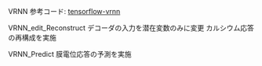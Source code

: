 
VRNN
参考コード: [tensorflow-vrnn](https://github.com/phreeza/tensorflow-vrnn/blob/master/model_vrnn.py)

VRNN_edit_Reconstruct
デコーダの入力を潜在変数のみに変更
カルシウム応答の再構成を実施

VRNN_Predict
膜電位応答の予測を実施

